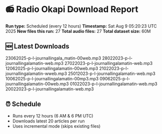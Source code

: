 # 📻 Radio Okapi Download Report

**Run type:** Scheduled (every 12 hours)
**Timestamp:** Sat Aug  9 05:20:23 UTC 2025
**New files this run:** 27
**Total audio files:** 27
**Total dataset size:** 60M

## 🆕 Latest Downloads
23062025-p-l-journallingala_matin-00web.mp3
28022023-p-l-journallingalamatin-web.mp3
27022023-p-l-journallingalamatin-web.mp3
12062025-p-l-journallingalamatin-00web.mp3
21022023-p-l-journallingalamatin-wweb.mp3
25012023-p-l-journallingalamatin-web.mp3
10062025-p-l-journallingalamatin-00mp3.mp3
09062025-p-l-journallingalamatin-00web.mp3
01022023-p-l-journallingalamatin-web.mp3
20022023-p-l-journallingalamatin-web.mp3

## ⏰ Schedule
- Runs every 12 hours (6 AM & 6 PM UTC)
- Downloads latest 20 articles per run
- Uses incremental mode (skips existing files)
